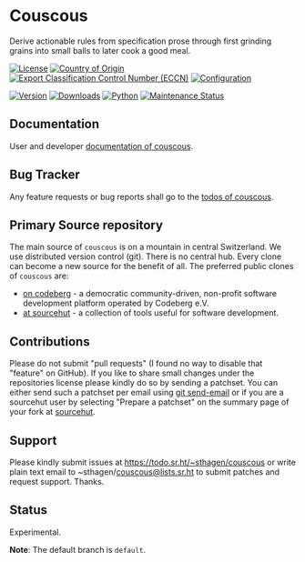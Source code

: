 # Couscous

Derive actionable rules from specification prose through first grinding grains into small balls to later cook a good meal.

[![License](https://git.sr.ht/~sthagen/couscous/blob/default/docs/badges/license-spdx-mit.svg)](https://git.sr.ht/~sthagen/couscous/tree/default/item/LICENSE)
[![Country of Origin](https://git.sr.ht/~sthagen/couscous/blob/default/docs/badges/country-of-origin-name-switzerland-neutral.svg)](https://git.sr.ht/~sthagen/couscous/tree/default/item/COUNTRY-OF-ORIGIN)
[![Export Classification Control Number (ECCN)](https://git.sr.ht/~sthagen/couscous/blob/default/docs/badges/export-control-classification-number_eccn-ear99-neutral.svg)](https://git.sr.ht/~sthagen/couscous/tree/default/item/EXPORT-CONTROL-CLASSIFICATION-NUMBER)
[![Configuration](https://git.sr.ht/~sthagen/couscous/blob/default/docs/badges/configuration-sbom.svg)](https://git.sr.ht/~sthagen/couscous/tree/default/item/docs/third-party/README.md)

[![Version](https://git.sr.ht/~sthagen/couscous/blob/default/docs/badges/latest-release.svg)](https://pypi.python.org/pypi/couscous/)
[![Downloads](https://git.sr.ht/~sthagen/couscous/blob/default/docs/badges/downloads-per-month.svg)](https://pepy.tech/project/couscous)
[![Python](https://git.sr.ht/~sthagen/couscous/blob/default/docs/badges/python-versions.svg)](https://pypi.python.org/pypi/couscous/)
[![Maintenance Status](https://git.sr.ht/~sthagen/couscous/blob/default/docs/badges/commits-per-year.svg)](https://git.sr.ht/~sthagen/couscous/log)

## Documentation

User and developer [documentation of couscous](https://codes.dilettant.life/docs/couscous).

## Bug Tracker

Any feature requests or bug reports shall go to the [todos of couscous](https://todo.sr.ht/~sthagen/couscous).

## Primary Source repository

The main source of `couscous` is on a mountain in central Switzerland.
We use distributed version control (git).
There is no central hub.
Every clone can become a new source for the benefit of all.
The preferred public clones of `couscous` are:

* [on codeberg](https://codeberg.org/sthagen/couscous) - a democratic community-driven, non-profit software development platform operated by Codeberg e.V.
* [at sourcehut](https://git.sr.ht/~sthagen/couscous) - a collection of tools useful for software development.

## Contributions

Please do not submit "pull requests" (I found no way to disable that "feature" on GitHub).
If you like to share small changes under the repositories license please kindly do so by sending a patchset.
You can either send such a patchset per email using [git send-email](https://git-send-email.io) or 
if you are a sourcehut user by selecting "Prepare a patchset" on the summary page of your fork at [sourcehut](https://git.sr.ht/).

## Support

Please kindly submit issues at https://todo.sr.ht/~sthagen/couscous or write plain text email to ~sthagen/couscous@lists.sr.ht to submit patches and request support. Thanks.

## Status

Experimental.

**Note**: The default branch is `default`.
